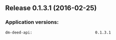 ## Release 0.1.3.1 (2016-02-25)

### Application versions:

    dm-deed-api:                            0.1.3.1
